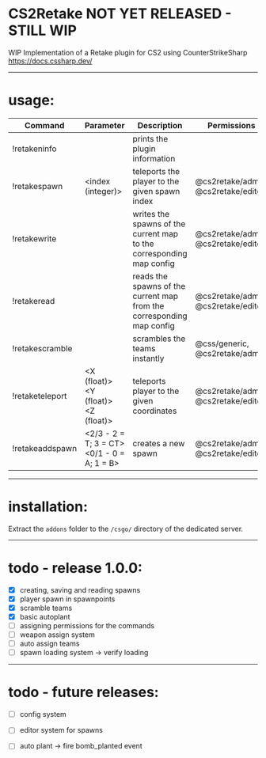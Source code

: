 # CS2Retake  NOT YET RELEASED - STILL WIP
  
WIP Implementation of a Retake plugin for CS2 using CounterStrikeSharp  
<https://docs.cssharp.dev/>  
  
---
# usage:  
| Command         | Parameter                                  | Description                                                           | Permissions                         |
|-----------------|--------------------------------------------|-----------------------------------------------------------------------|-------------------------------------|
| !retakeninfo    |                                            | prints the plugin information                                         |                                     |
| !retakespawn    | <index (integer)>                          | teleports the player to the given spawn index                         | @cs2retake/admin, @cs2retake/editor |
| !retakewrite    |                                            | writes the spawns of the current map to the corresponding map config  | @cs2retake/admin, @cs2retake/editor |
| !retakeread     |                                            | reads the spawns of the current map from the corresponding map config | @cs2retake/admin, @cs2retake/editor |
| !retakescramble |                                            | scrambles the teams instantly                                         | @css/generic, @cs2retake/admin      |
| !retaketeleport | <X (float)> <Y (float)> <Z (float)>        | teleports player to the given coordinates                             | @cs2retake/admin, @cs2retake/editor |
| !retakeaddspawn | <2/3 - 2 = T; 3 = CT> <0/1 - 0 = A; 1 = B> | creates a new spawn                                                   | @cs2retake/admin, @cs2retake/editor |
  
---
# installation:  
Extract the `addons` folder to the `/csgo/` directory of the dedicated server.  

---
# todo - release 1.0.0:  
- [x] creating, saving and reading spawns
- [x] player spawn in spawnpoints 
- [x] scramble teams
- [x] basic autoplant 
- [ ] assigning permissions for the commands
- [ ] weapon assign system
- [ ] auto assign teams
- [ ] spawn loading system -> verify loading

---
# todo - future releases:  
- [ ] config system
- [ ] editor system for spawns
- [ ] auto plant -> fire bomb_planted event



